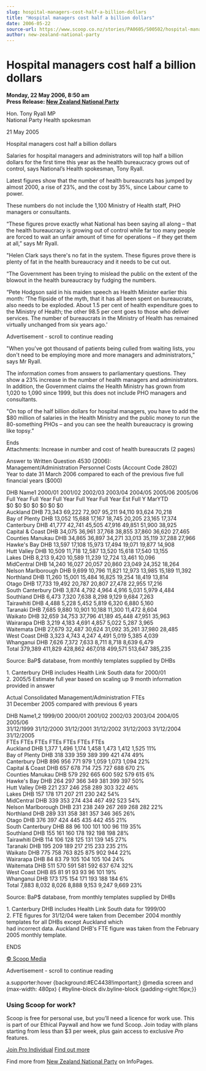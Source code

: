 ```yaml
---
slug: hospital-managers-cost-half-a-billion-dollars
title: "Hospital managers cost half a billion dollars"
date: 2006-05-22
source-url: https://www.scoop.co.nz/stories/PA0605/S00502/hospital-managers-cost-half-a-billion-dollars.htm
author: new-zealand-national-party
---
```

Hospital managers cost half a billion dollars
=============================================

**Monday, 22 May 2006, 8:50 am**  
**Press Release: [New Zealand National Party](https://info.scoop.co.nz/New_Zealand_National_Party)**

Hon. Tony Ryall MP  
National Party Health spokesman

21 May 2005

Hospital managers cost half a billion dollars

Salaries for hospital managers and administrators will top half a billion dollars for the first time this year as the health bureaucracy grows out of control, says National’s Health spokesman, Tony Ryall.

Latest figures show that the number of health bureaucrats has jumped by almost 2000, a rise of 23%, and the cost by 35%, since Labour came to power.

These numbers do not include the 1,100 Ministry of Health staff, PHO managers or consultants.

“These figures prove exactly what National has been saying all along – that the health bureaucracy is growing out of control while far too many people are forced to wait an unfair amount of time for operations – if they get them at all,” says Mr Ryall.

"Helen Clark says there's no fat in the system. These figures prove there is plenty of fat in the health bureaucracy and it needs to be cut out.

“The Government has been trying to mislead the public on the extent of the blowout in the health bureaucracy by fudging the numbers.

“Pete Hodgson said in his maiden speech as Health Minister earlier this month: ‘The flipside of the myth, that it has all been spent on bureaucrats, also needs to be exploded. About 1.5 per cent of health expenditure goes to the Ministry of Health; the other 98.5 per cent goes to those who deliver services. The number of bureaucrats in the Ministry of Health has remained virtually unchanged from six years ago.’

Advertisement - scroll to continue reading





"When you've got thousand of patients being culled from waiting lists, you don't need to be employing more and more managers and administrators,” says Mr Ryall.

The information comes from answers to parliamentary questions. They show a 23% increase in the number of health managers and administrators. In addition, the Government claims the Health Ministry has grown from 1,020 to 1,090 since 1999, but this does not include PHO managers and consultants.

"On top of the half billion dollars for hospital managers, you have to add the  
$80 million of salaries in the Health Ministry and the public money to run the 80-something PHOs – and you can see the health bureaucracy is growing like topsy.”

Ends  
Attachments: Increase in number and cost of health bureaucrats (2 pages)

Answer to Written Question 4530 (2006):  
Management/Administration Personnel Costs (Account Code 2802)  
Year to date 31 March 2006 compared to each of the previous five full financial years ($000)

DHB Name1 2000/01 2001/02 2002/03 2003/04 2004/05 2005/06 2005/06  
Full Year Full Year Full Year Full Year Full Year Est Full Y MarYTD  
$0 $0 $0 $0 $0 $0 $0  
Auckland DHB 73,343 69,222 72,907 95,211 94,110 93,624 70,218  
Bay of Plenty DHB 13,052 15,688 17,167 18,745 20,205 23,165 17,374  
Canterbury DHB 41,777 42,741 45,505 47,916 49,851 51,900 38,925  
Capital & Coast DHB 34,075 36,961 37,768 38,855 37,860 36,620 27,465  
Counties Manukau DHB 34,865 36,897 34,271 33,013 35,119 37,288 27,966  
Hawke's Bay DHB 13,597 17,108 15,973 17,494 19,071 19,877 14,908  
Hutt Valley DHB 10,509 11,718 12,587 13,520 15,618 17,540 13,155  
Lakes DHB 8,213 9,420 10,589 11,239 12,724 13,461 10,096  
MidCentral DHB 14,240 16,027 20,057 20,860 23,049 24,352 18,264  
Nelson Marlborough DHB 9,699 10,796 11,821 12,973 13,985 15,189 11,392  
Northland DHB 11,260 15,001 15,484 16,825 19,254 18,419 13,814  
Otago DHB 17,733 19,492 20,787 20,807 27,478 22,955 17,216  
South Canterbury DHB 3,874 4,792 4,964 4,916 5,031 5,979 4,484  
Southland DHB 6,473 7,320 7,638 8,298 9,129 9,684 7,263  
Tairawhiti DHB 4,488 5,228 5,452 5,819 6,320 6,880 5,160  
Taranaki DHB 7,685 9,880 10,901 10,188 11,300 11,472 8,604  
Waikato DHB 32,659 34,753 37,796 41,189 45,448 47,951 35,963  
Wairarapa DHB 3,219 4,183 4,691 4,857 5,022 5,287 3,965  
Waitemata DHB 27,679 32,487 30,624 31,092 35,261 37,980 28,485  
West Coast DHB 3,323 4,743 4,247 4,491 5,019 5,385 4,039  
Whanganui DHB 7,626 7,372 7,633 8,711 8,718 8,639 6,479  
Total 379,389 411,829 428,862 467,018 499,571 513,647 385,235

Source: BaP$ database, from monthly templates supplied by DHBs

1\. Canterbury DHB includes Health Link South data for 2000/01  
2\. 2005/5 Estimate full year based on scaling up 9 month information provided in answer

Actual Consolidated Management/Administration FTEs  
31 December 2005 compared with previous 6 years

DHB Name1,2 1999/00 2000/01 2001/02 2002/03 2003/04 2004/05 2005/06  
31/12/1999 31/12/2000 31/12/2001 31/12/2002 31/12/2003 31/12/2004 31/12/2005  
FTEs FTEs FTEs FTEs FTEs FTEs FTEs  
Auckland DHB 1,377 1,496 1,174 1,458 1,473 1,412 1,525 11%  
Bay of Plenty DHB 318 339 359 389 399 421 474 49%  
Canterbury DHB 896 956 771 979 1,059 1,073 1,094 22%  
Capital & Coast DHB 657 678 714 725 727 688 670 2%  
Counties Manukau DHB 579 292 665 600 592 579 615 6%  
Hawke's Bay DHB 264 297 366 349 381 399 397 50%  
Hutt Valley DHB 221 237 246 258 289 303 322 46%  
Lakes DHB 157 178 171 207 211 230 242 54%  
MidCentral DHB 339 353 274 434 467 492 523 54%  
Nelson Marlborough DHB 231 238 249 267 269 268 282 22%  
Northland DHB 289 331 358 381 357 346 365 26%  
Otago DHB 376 397 424 445 435 442 455 21%  
South Canterbury DHB 88 96 100 101 100 96 119 35%  
Southland DHB 155 161 160 178 192 198 198 28%  
Tairawhiti DHB 114 106 128 125 131 139 145 27%  
Taranaki DHB 195 209 189 217 215 233 235 21%  
Waikato DHB 775 758 763 825 875 902 944 22%  
Wairarapa DHB 84 83 79 105 104 105 104 24%  
Waitemata DHB 511 570 591 581 592 637 674 32%  
West Coast DHB 85 81 91 93 93 96 101 19%  
Whanganui DHB 173 175 154 171 193 188 184 6%  
Total 7,883 8,032 8,026 8,888 9,153 9,247 9,669 23%

Source: BaP$ database, from monthly templates supplied by DHBs

1\. Canterbury DHB includes Health Link South data for 1999/00  
2\. FTE figures for 31/12/04 were taken from December 2004 monthly templates for all DHBs except Auckland which  
had incorrect data. Auckland DHB's FTE figure was taken from the February 2005 monthly template.

ENDS

  

[© Scoop Media](http://www.scoop.co.nz/about/terms.html)  

Advertisement - scroll to continue reading



a.supporter:hover {background:#EC4438!important;} @media screen and (max-width: 480px) { #byline-block div.byline-block {padding-right:16px;}}

### Using Scoop for work?

Scoop is free for personal use, but you’ll need a licence for work use. This is part of our Ethical Paywall and how we fund Scoop. Join today with plans starting from less than $3 per week, plus gain access to exclusive _Pro_ features.  
  
[Join Pro Individual](https://pro.scoop.co.nz/Individual/?from=ProIn24) [Find out more](https://pro.scoop.co.nz/using-scoop-for-work/?from=ProIn24)

Find more from [New Zealand National Party](https://info.scoop.co.nz/New_Zealand_National_Party) on InfoPages.